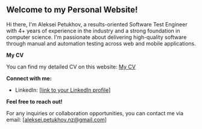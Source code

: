 ## Welcome to my Personal Website!

Hi there, I'm Aleksei Petukhov, a results-oriented Software Test Engineer with 4+ years of experience in the industry and a strong foundation in computer science. I'm passionate about delivering high-quality software through manual and automation testing across web and mobile applications.

**My CV**

You can find my detailed CV on this website: [My CV](path/to/) 

**Connect with me:**

* LinkedIn: [[link to your LinkedIn profile](https://www.linkedin.com/in/aleksei-petukhov-606b4144/)]

**Feel free to reach out!**

For any inquiries or collaboration opportunities, you can contact me via email: [aleksei.petukhov.nz@gmail.com]

